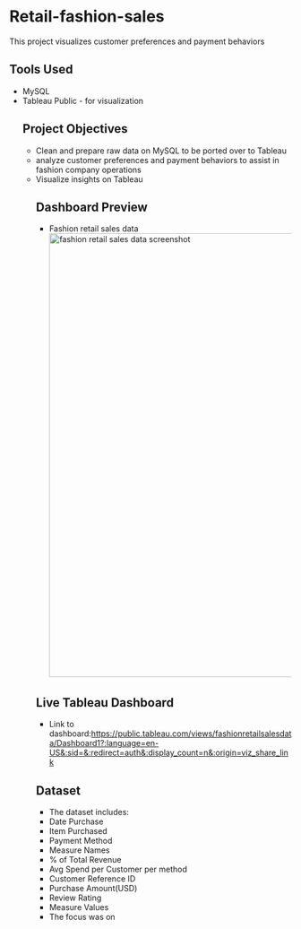 # Retail-fashion-sales
This project visualizes customer preferences and payment behaviors
## Tools Used
- MySQL
- Tableau Public - for visualization
  ## Project Objectives
  - Clean and prepare raw data on MySQL to be ported over to Tableau
  - analyze customer preferences and payment behaviors to assist in fashion company operations
  - Visualize insights on Tableau
    ## Dashboard Preview
    - Fashion retail sales data <img width="1625" height="792" alt="fashion retail sales data screenshot" src="https://github.com/user-attachments/assets/b4a1b854-479b-4ded-a3db-2e121fe6f563" />
    ## Live Tableau Dashboard
    - Link to dashboard:https://public.tableau.com/views/fashionretailsalesdata/Dashboard1?:language=en-US&:sid=&:redirect=auth&:display_count=n&:origin=viz_share_link
    ## Dataset
    - The dataset includes:
    - Date Purchase
    - Item Purchased
    - Payment Method
    - Measure Names
    - % of Total Revenue
    - Avg Spend per Customer per method
    - Customer Reference ID
    - Purchase Amount(USD)
    - Review Rating
    - Measure Values
     - The focus was on  
